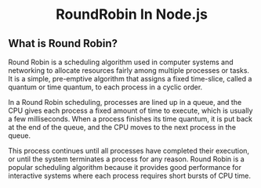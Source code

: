 <h1 align=center>RoundRobin In Node.js</h1>

## What is Round Robin?

Round Robin is a scheduling algorithm used in computer systems and networking to allocate resources fairly among multiple processes or tasks. It is a simple, pre-emptive algorithm that assigns a fixed time-slice, called a quantum or time quantum, to each process in a cyclic order.

In a Round Robin scheduling, processes are lined up in a queue, and the CPU gives each process a fixed amount of time to execute, which is usually a few milliseconds. When a process finishes its time quantum, it is put back at the end of the queue, and the CPU moves to the next process in the queue.

This process continues until all processes have completed their execution, or until the system terminates a process for any reason. Round Robin is a popular scheduling algorithm because it provides good performance for interactive systems where each process requires short bursts of CPU time.
